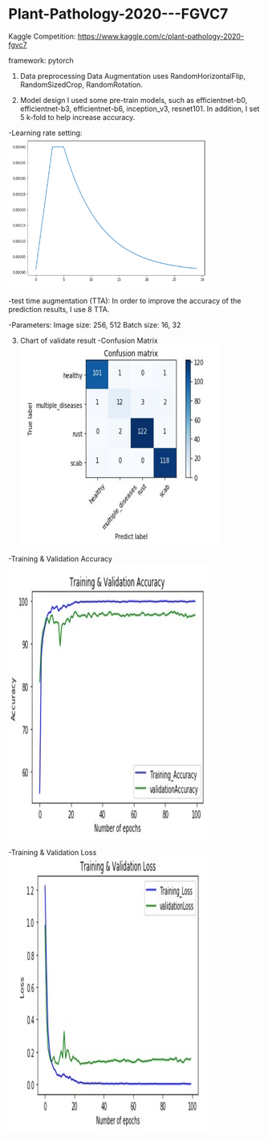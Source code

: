# Plant-Pathology-2020---FGVC7
Kaggle Competition: https://www.kaggle.com/c/plant-pathology-2020-fgvc7

framework: pytorch

1.	Data preprocessing
Data Augmentation uses RandomHorizontalFlip, RandomSizedCrop, RandomRotation.

2.	Model design
I used some pre-train models, such as efficientnet-b0, efficientnet-b3, efficientnet-b6, inception_v3, resnet101.
In addition, I set 5 k-fold to help increase accuracy.

-Learning rate setting:
<img width="400" height="300" src="https://github.com/chingi071/Plant-Pathology-2020---FGVC7/blob/master/pix/lr.jpg"/></div>

-test time augmentation (TTA):
In order to improve the accuracy of the prediction results, I use 8 TTA.

-Parameters:
Image size: 256, 512
Batch size: 16, 32

3.	Chart of validate result
-Confusion Matrix
<img width="400" height="400" src="https://github.com/chingi071/Plant-Pathology-2020---FGVC7/blob/master/pix/Confusion_Matrix.jpg"/></div>

-Training & Validation Accuracy
<img width="400" height="550" src="https://github.com/chingi071/Plant-Pathology-2020---FGVC7/blob/master/pix/Accuracy.jpg"/></div>

-Training & Validation Loss
<img width="400" height="550" src="https://github.com/chingi071/Plant-Pathology-2020---FGVC7/blob/master/pix/Loss.jpg"/></div>
